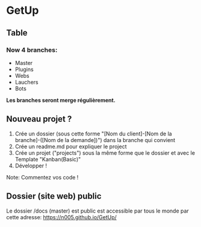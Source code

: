 # GetUp
Table  
-

### Now 4 branches:

- Master
- Plugins
- Webs
- Lauchers
- Bots

**Les branches seront merge régulièrement.**

Nouveau projet ?
-

1. Crée un dossier (sous cette forme "[Nom du client]-[Nom de la branche]-([Nom de la demande])") dans la branche qui convient
2. Crée un readme.md pour expliquer le project 
3. Crée un projet ("projects") sous la même forme que le dossier et avec le Template "Kanban(Basic)"
4. Développer !

Note: Commentez vos code !

Dossier (site web) public
-

Le dossier /docs (master) est public est accessible par tous le monde par cette adresse: https://n005.github.io/GetUp/
